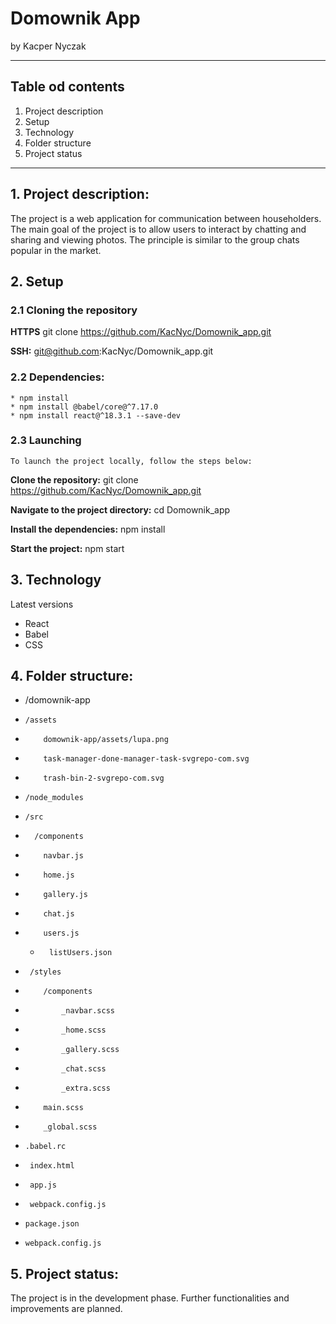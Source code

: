 # Domownik App
by Kacper Nyczak
______________________________________________________________________________

## Table od contents
1. Project description
2. Setup
3. Technology
4. Folder structure
5. Project status
______________________________________________________________________________

## 1. Project description:
The project is a web application for communication between householders. The main goal of the project is to allow users to interact by chatting and sharing and viewing photos. The principle is similar to the group chats popular in the market.

## 2. Setup

### 2.1 Cloning the repository
**HTTPS**
git clone https://github.com/KacNyc/Domownik_app.git

**SSH:**
git@github.com:KacNyc/Domownik_app.git

### 2.2 Dependencies:
    * npm install
    * npm install @babel/core@^7.17.0
    * npm install react@^18.3.1 --save-dev

### 2.3 Launching
    To launch the project locally, follow the steps below:

**Clone the repository:**
git clone https://github.com/KacNyc/Domownik_app.git

**Navigate to the project directory:**
cd Domownik_app

**Install the dependencies:**
npm install

**Start the project:**
npm start

## 3. Technology
Latest versions
* React
* Babel
* CSS

## 4. Folder structure:

* /domownik-app
*     /assets
*         domownik-app/assets/lupa.png
*         task-manager-done-manager-task-svgrepo-com.svg
*         trash-bin-2-svgrepo-com.svg
*     /node_modules
*     /src
*       /components
*         navbar.js
*         home.js
*         gallery.js
*         chat.js
*         users.js
  *       listUsers.json
*      /styles
*         /components
*             _navbar.scss
*             _home.scss
*             _gallery.scss
*             _chat.scss
*             _extra.scss
*         main.scss
*         _global.scss
*     .babel.rc
*      index.html
*      app.js
*      webpack.config.js
*     package.json
*     webpack.config.js

## 5. Project status:
The project is in the development phase. Further functionalities and improvements are planned.